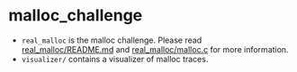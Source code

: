 # malloc_challenge

- `real_malloc` is the malloc challenge. Please read [real_malloc/README.md](./real_malloc/README.md) and [real_malloc/malloc.c](./real_malloc/malloc.c) for more information.
- `visualizer/` contains a visualizer of malloc traces.
